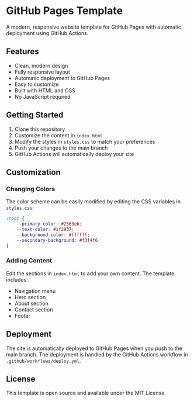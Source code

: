# GitHub Pages Template

A modern, responsive website template for GitHub Pages with automatic deployment using GitHub Actions.

## Features

- Clean, modern design
- Fully responsive layout
- Automatic deployment to GitHub Pages
- Easy to customize
- Built with HTML and CSS
- No JavaScript required

## Getting Started

1. Clone this repository
2. Customize the content in `index.html`
3. Modify the styles in `styles.css` to match your preferences
4. Push your changes to the main branch
5. GitHub Actions will automatically deploy your site

## Customization

### Changing Colors

The color scheme can be easily modified by editing the CSS variables in `styles.css`:

```css
:root {
    --primary-color: #2563eb;
    --text-color: #1f2937;
    --background-color: #ffffff;
    --secondary-background: #f3f4f6;
}
```

### Adding Content

Edit the sections in `index.html` to add your own content. The template includes:

- Navigation menu
- Hero section
- About section
- Contact section
- Footer

## Deployment

The site is automatically deployed to GitHub Pages when you push to the main branch. The deployment is handled by the GitHub Actions workflow in `.github/workflows/deploy.yml`.

## License

This template is open source and available under the MIT License.